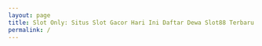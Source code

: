 ```yaml
---
layout: page
title: Slot Only: Situs Slot Gacor Hari Ini Daftar Dewa Slot88 Terbaru
permalink: /
---
```


